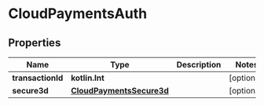 
# CloudPaymentsAuth

## Properties
Name | Type | Description | Notes
------------ | ------------- | ------------- | -------------
**transactionId** | **kotlin.Int** |  |  [optional]
**secure3d** | [**CloudPaymentsSecure3d**](CloudPaymentsSecure3d.md) |  |  [optional]



